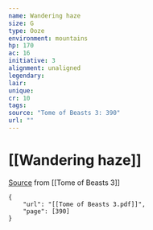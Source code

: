 ```yaml
---
name: Wandering haze
size: G
type: Ooze
environment: mountains
hp: 170
ac: 16
initiative: 3
alignment: unaligned
legendary: 
lair: 
unique: 
cr: 10
tags: 
source: "Tome of Beasts 3: 390"
url: ""
---
```

# [[Wandering haze]]

[Source](zotero://open-pdf/library/items/BLGR9HVR?page=390) from [[Tome of Beasts 3]]

```pdf
{
	"url": "[[Tome of Beasts 3.pdf]]",
	"page": [390]
}
```

